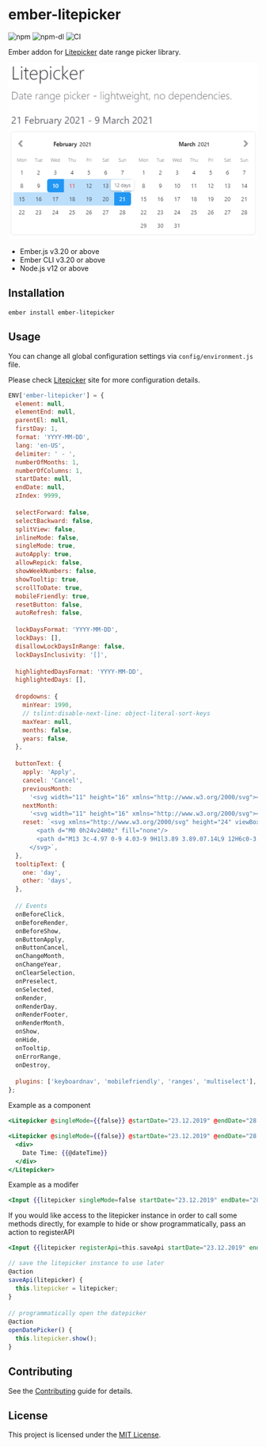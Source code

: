 # ember-litepicker

![npm](https://img.shields.io/npm/v/ember-litepicker)
![npm-dl](https://img.shields.io/npm/dm/ember-litepicker)
![CI](https://github.com/sinankeskin/ember-litepicker/workflows/CI/badge.svg)

Ember addon for [Litepicker](https://litepicker.com/) date range picker library.

![SS](https://github.com/sinankeskin/ember-litepicker/blob/main/ss.png?raw=true)

* Ember.js v3.20 or above
* Ember CLI v3.20 or above
* Node.js v12 or above

## Installation

```
ember install ember-litepicker
```

## Usage

You can change all global configuration settings via `config/environment.js` file.

Please check [Litepicker](https://litepicker.com/) site for more configuration details.

```javascript
ENV['ember-litepicker'] = {
  element: null,
  elementEnd: null,
  parentEl: null,
  firstDay: 1,
  format: 'YYYY-MM-DD',
  lang: 'en-US',
  delimiter: ' - ',
  numberOfMonths: 1,
  numberOfColumns: 1,
  startDate: null,
  endDate: null,
  zIndex: 9999,

  selectForward: false,
  selectBackward: false,
  splitView: false,
  inlineMode: false,
  singleMode: true,
  autoApply: true,
  allowRepick: false,
  showWeekNumbers: false,
  showTooltip: true,
  scrollToDate: true,
  mobileFriendly: true,
  resetButton: false,
  autoRefresh: false,

  lockDaysFormat: 'YYYY-MM-DD',
  lockDays: [],
  disallowLockDaysInRange: false,
  lockDaysInclusivity: '[]',

  highlightedDaysFormat: 'YYYY-MM-DD',
  highlightedDays: [],

  dropdowns: {
    minYear: 1990,
    // tslint:disable-next-line: object-literal-sort-keys
    maxYear: null,
    months: false,
    years: false,
  },

  buttonText: {
    apply: 'Apply',
    cancel: 'Cancel',
    previousMonth:
      '<svg width="11" height="16" xmlns="http://www.w3.org/2000/svg"><path d="M7.919 0l2.748 2.667L5.333 8l5.334 5.333L7.919 16 0 8z" fill-rule="nonzero"/></svg>',
    nextMonth:
      '<svg width="11" height="16" xmlns="http://www.w3.org/2000/svg"><path d="M2.748 16L0 13.333 5.333 8 0 2.667 2.748 0l7.919 8z" fill-rule="nonzero"/></svg>',
    reset: `<svg xmlns="http://www.w3.org/2000/svg" height="24" viewBox="0 0 24 24" width="24">
        <path d="M0 0h24v24H0z" fill="none"/>
        <path d="M13 3c-4.97 0-9 4.03-9 9H1l3.89 3.89.07.14L9 12H6c0-3.87 3.13-7 7-7s7 3.13 7 7-3.13 7-7 7c-1.93 0-3.68-.79-4.94-2.06l-1.42 1.42C8.27 19.99 10.51 21 13 21c4.97 0 9-4.03 9-9s-4.03-9-9-9zm-1 5v5l4.28 2.54.72-1.21-3.5-2.08V8H12z"/>
      </svg>`,
  },
  tooltipText: {
    one: 'day',
    other: 'days',
  },

  // Events
  onBeforeClick,
  onBeforeRender,
  onBeforeShow,
  onButtonApply,
  onButtonCancel,
  onChangeMonth,
  onChangeYear,
  onClearSelection,
  onPreselect,
  onSelected,
  onRender,
  onRenderDay,
  onRenderFooter,
  onRenderMonth,
  onShow,
  onHide,
  onTooltip,
  onErrorRange,
  onDestroy,

  plugins: ['keyboardnav', 'mobilefriendly', 'ranges', 'multiselect'], // As of v2.1.0 you can dynamically import modules, as of v3.0.0 property name changed to plugins
};
```

Example as a component

```handlebars
<Litepicker @singleMode={{false}} @startDate="23.12.2019" @endDate="28.12.2019" autocomplete="off" />
```

```handlebars
<Litepicker @singleMode={{false}} @startDate="23.12.2019" @endDate="28.12.2019" autocomplete="off">
  <div>
    Date Time: {{@dateTime}}
  </div>
</Litepicker>
```

Example as a modifer

```handlebars
<Input {{litepicker singleMode=false startDate="23.12.2019" endDate="28.12.2019" autocomplete="off"}} />
```

If you would like access to the litepicker instance in order to call some methods directly, for example to hide or show
programmatically, pass an action to registerAPI

```handlebars
<Input {{litepicker registerApi=this.saveApi startDate="23.12.2019" endDate="28.12.2019" autocomplete="off"}} />
```

```javascript
// save the litepicker instance to use later
@action
saveApi(litepicker) {
  this.litepicker = litepicker;
}

// programmatically open the datepicker
@action
openDatePicker() {
  this.litepicker.show();
}
```

## Contributing

See the [Contributing](CONTRIBUTING.md) guide for details.

## License

This project is licensed under the [MIT License](LICENSE.md).

